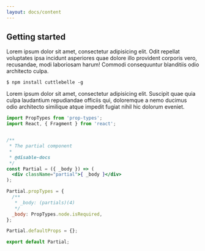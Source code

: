 ```yaml
---
layout: docs/content
---
```


## Getting started

Lorem ipsum dolor sit amet, consectetur adipisicing elit. Odit repellat voluptates ipsa incidunt asperiores quae dolore illo provident corporis vero, recusandae, modi laboriosam harum! Commodi consequuntur blanditiis odio architecto culpa.

```shell
$ npm install cuttlebelle -g
```

Lorem ipsum dolor sit amet, consectetur adipisicing elit. Suscipit quae quia culpa laudantium repudiandae officiis qui, doloremque a nemo ducimus odio architecto similique atque impedit fugiat nihil hic dolorum eveniet.

```jsx
import PropTypes from 'prop-types';
import React, { Fragment } from 'react';


/**
 * The partial component
 *
 * @disable-docs
 */
const Partial = ({ _body }) => (
  <div className="partial">{ _body }</div>
);

Partial.propTypes = {
  /**
   * _body: (partials)(4)
   */
  _body: PropTypes.node.isRequired,
};

Partial.defaultProps = {};

export default Partial;

```
